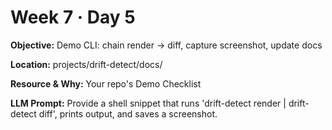 # Week 7 · Day 5

**Objective:** Demo CLI: chain render → diff, capture screenshot, update docs

**Location:** projects/drift-detect/docs/

**Resource & Why:** Your repo's Demo Checklist

**LLM Prompt:** Provide a shell snippet that runs 'drift-detect render | drift-detect diff', prints output, and saves a screenshot.
